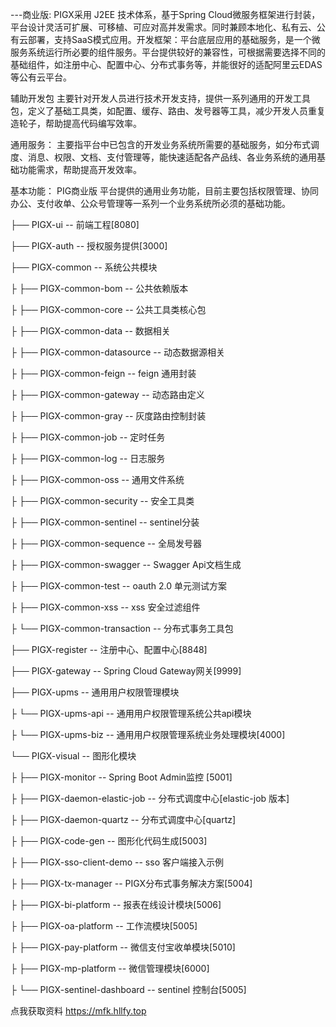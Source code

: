 ---商业版:
PIGX采用 J2EE 技术体系，基于Spring Cloud微服务框架进行封装，平台设计灵活可扩展、可移植、可应对高并发需求。同时兼顾本地化、私有云、公有云部署，支持SaaS模式应用。开发框架：平台底层应用的基础服务，是一个微服务系统运行所必要的组件服务。平台提供较好的兼容性，可根据需要选择不同的基础组件，如注册中心、配置中心、分布式事务等，并能很好的适配阿里云EDAS等公有云平台。

辅助开发包
主要针对开发人员进行技术开发支持，提供一系列通用的开发工具包，定义了基础工具类，如配置、缓存、路由、发号器等工具，减少开发人员重复造轮子，帮助提高代码编写效率。

通用服务：
主要指平台中已包含的开发业务系统所需要的基础服务，如分布式调度、消息、权限、文档、支付管理等，能快速适配各产品线、各业务系统的通用基础功能需求，帮助提高开发效率。

基本功能：
PIG商业版 平台提供的通用业务功能，目前主要包括权限管理、协同办公、支付收单、公众号管理等一系列一个业务系统所必须的基础功能。

├── PIGX-ui -- 前端工程[8080]

├── PIGX-auth -- 授权服务提供[3000]

├── PIGX-common -- 系统公共模块

├ ├── PIGX-common-bom -- 公共依赖版本

├ ├── PIGX-common-core -- 公共工具类核心包

├ ├── PIGX-common-data -- 数据相关

├ ├── PIGX-common-datasource -- 动态数据源相关

├ ├── PIGX-common-feign -- feign 通用封装

├ ├── PIGX-common-gateway -- 动态路由定义

├ ├── PIGX-common-gray -- 灰度路由控制封装

├ ├── PIGX-common-job -- 定时任务

├ ├── PIGX-common-log -- 日志服务

├ ├── PIGX-common-oss -- 通用文件系统

├ ├── PIGX-common-security -- 安全工具类

├ ├── PIGX-common-sentinel -- sentinel分装

├ ├── PIGX-common-sequence -- 全局发号器

├ ├── PIGX-common-swagger -- Swagger Api文档生成

├ ├── PIGX-common-test -- oauth 2.0 单元测试方案

├ ├── PIGX-common-xss -- xss 安全过滤组件

├ └── PIGX-common-transaction -- 分布式事务工具包

├── PIGX-register -- 注册中心、配置中心[8848]

├── PIGX-gateway -- Spring Cloud Gateway网关[9999]

├── PIGX-upms -- 通用用户权限管理模块

├ └── PIGX-upms-api -- 通用用户权限管理系统公共api模块

├ └── PIGX-upms-biz -- 通用用户权限管理系统业务处理模块[4000]

└── PIGX-visual -- 图形化模块

├ ├── PIGX-monitor -- Spring Boot Admin监控 [5001]

├ ├── PIGX-daemon-elastic-job -- 分布式调度中心[elastic-job 版本]

├ ├── PIGX-daemon-quartz -- 分布式调度中心[quartz]

├ ├── PIGX-code-gen -- 图形化代码生成[5003]

├ ├── PIGX-sso-client-demo -- sso 客户端接入示例

├ ├── PIGX-tx-manager -- PIGX分布式事务解决方案[5004]

├ ├── PIGX-bi-platform -- 报表在线设计模块[5006]

├ ├── PIGX-oa-platform -- 工作流模块[5005]

├ ├── PIGX-pay-platform -- 微信支付宝收单模块[5010]

├ ├── PIGX-mp-platform -- 微信管理模块[6000]

├ └── PIGX-sentinel-dashboard -- sentinel 控制台[5005]

点我获取资料 https://mfk.hllfy.top
